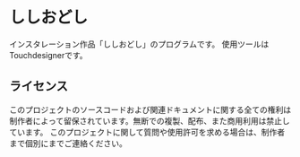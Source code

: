 # ししおどし

インスタレーション作品「ししおどし」のプログラムです。
使用ツールはTouchdesignerです。

## ライセンス

このプロジェクトのソースコードおよび関連ドキュメントに関する全ての権利は制作者によって留保されています。無断での複製、配布、また商用利用は禁止しています。
このプロジェクトに関して質問や使用許可を求める場合は、制作者まで個別にまでご連絡ください。
